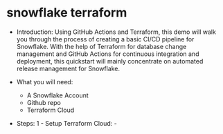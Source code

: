 # snowflake terraform
* Introduction:
  Using GitHub Actions and Terraform, this demo will walk you through the process of creating a basic CI/CD pipeline for Snowflake.
  With the help of Terraform for database change management and GitHub Actions for continuous integration and deployment, this quickstart will mainly concentrate on automated release management for Snowflake.

* What you will need:
  - A Snowflake Account
  - Github repo
  - Terraform Cloud
 
* Steps:
  1 - Setup Terraform Cloud:
        - 
  
